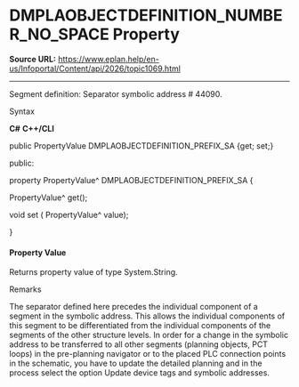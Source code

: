 # DMPLAOBJECTDEFINITION_NUMBER_NO_SPACE Property

**Source URL:** https://www.eplan.help/en-us/Infoportal/Content/api/2026/topic1069.html

---

Segment definition: Separator symbolic address # 44090.

Syntax

**C#**
**C++/CLI**


public PropertyValue DMPLAOBJECTDEFINITION_PREFIX_SA {get; set;}

public:

property PropertyValue^ DMPLAOBJECTDEFINITION_PREFIX_SA {

   PropertyValue^ get();

   void set (    PropertyValue^ value);

}


#### Property Value

Returns property value of type System.String.

Remarks

The separator defined here precedes the individual component of a segment in the symbolic address. This allows the individual components of this segment to be differentiated from the individual components of the segments of the other structure levels. In order for a change in the symbolic address to be transferred to all other segments (planning objects, PCT loops) in the pre-planning navigator or to the placed PLC connection points in the schematic, you have to update the detailed planning and in the process select the option Update device tags and symbolic addresses.
